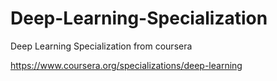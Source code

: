 # Deep-Learning-Specialization
Deep Learning Specialization from coursera

https://www.coursera.org/specializations/deep-learning
